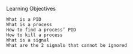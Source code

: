Learning Objectives


    What is a PID
    What is a process
    How to find a process’ PID
    How to kill a process
    What is a signal
    What are the 2 signals that cannot be ignored
